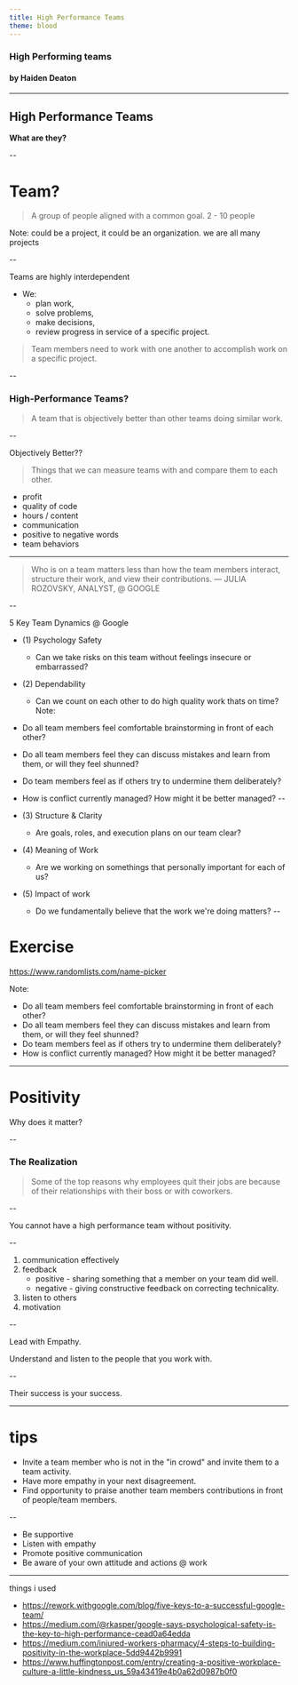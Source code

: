 ```yaml
---
title: High Performance Teams
theme: blood
---
```



### High Performing teams
#### by Haiden Deaton

---

## High Performance Teams

__**What are they?**__

--

# Team?

> A group of people aligned with a common goal.
2 - 10 people

Note: 
could be a project, 
it could be an organization.
we are all many projects

--

Teams are highly interdependent 
* We:
    * plan work, 
    * solve problems, 
    * make decisions,
    * review progress in service of a specific project.

> Team members need to work with one another to accomplish work on a specific project.

--

### High-Performance Teams?

> A team that is objectively better than other teams doing similar work.

--

Objectively Better??

> Things that we can measure teams with and compare them to each other.

* profit
* quality of code
* hours / content
* communication
* positive to negative words
* team behaviors

---

> Who is on a team matters less than how the team members interact, structure their work, and view their contributions.  — JULIA ROZOVSKY, 
ANALYST, @ GOOGLE

-- 

5 Key Team Dynamics @ Google

* (1) Psychology Safety 
    * Can we take risks on this team without feelings insecure or embarrassed? 
* (2) Dependability 
    * Can we count on each other to do high quality work thats on time?
Note:
* Do all team members feel comfortable brainstorming in front of each other?
* Do all team members feel they can discuss mistakes and learn from them, or will they feel shunned?
* Do team members feel as if others try to undermine them deliberately?
* How is conflict currently managed? How might it be better managed?
-- 

* (3) Structure & Clarity
    * Are goals, roles, and execution plans on our team clear?
* (4) Meaning of Work
    * Are we working on somethings that personally important for each of us?
* (5) Impact of work
    * Do we fundamentally believe that the work we're doing matters?
--

# Exercise 
https://www.randomlists.com/name-picker

Note:
* Do all team members feel comfortable brainstorming in front of each other?
* Do all team members feel they can discuss mistakes and learn from them, or will they feel shunned?
* Do team members feel as if others try to undermine them deliberately?
* How is conflict currently managed? How might it be better managed?

---

# Positivity
Why does it matter?

--
### The Realization 

> Some of the top reasons why employees quit their jobs are because of their relationships with their boss or with coworkers.

--

You cannot have a high performance team without positivity.

--

1. communication effectively
2. feedback
    * positive - sharing something that a member on your team did well.
    * negative - giving constructive feedback on correcting technicality.
3. listen to others
4. motivation 

--

Lead with Empathy.

Understand and listen to the people that you work with.

--

Their success is your success.

---

# tips

* Invite a team member who is not in the "in crowd" and invite them to a team activity.
* Have more empathy in your next disagreement.
* Find opportunity to praise another team members contributions in front of people/team members.

--

* Be supportive
* Listen with empathy
* Promote positive communication
* Be aware of your own attitude and actions @ work

---

things i used

* https://rework.withgoogle.com/blog/five-keys-to-a-successful-google-team/
* https://medium.com/@rkasper/google-says-psychological-safety-is-the-key-to-high-performance-cead0a64edda
* https://medium.com/injured-workers-pharmacy/4-steps-to-building-positivity-in-the-workplace-5dd9442b9991
* https://www.huffingtonpost.com/entry/creating-a-positive-workplace-culture-a-little-kindness_us_59a43419e4b0a62d0987b0f0

